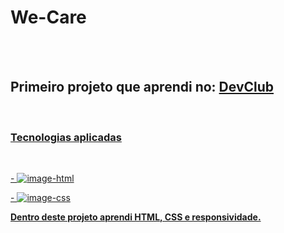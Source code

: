 <h1> We-Care </h1>
<br>
<br>
 <h2> Primeiro projeto que aprendi no: <a href="https://rodolfomori.com.br/devclub"> DevClub </h2> 
<br>
 
 <h3> Tecnologias aplicadas </h3>
 <br>
  <P> - <img src="https://img.shields.io/badge/HTML5-E34F26?style=for-the-badge&logo=html5&logoColor=white " alt="image-html" /> </p>
  <P> - <img src="https://img.shields.io/badge/CSS3-1572B6?style=for-the-badge&logo=css3&logoColor=white " alt="image-css" />
 <p> <b> Dentro deste projeto aprendi HTML, CSS e responsividade. </b> </p> 

 <section align="center">
    <img src=" " width="800px"/>
 </section>
 <br>
 <br>
   <div align="center" >
    <img src=" "/> 
   </div>
